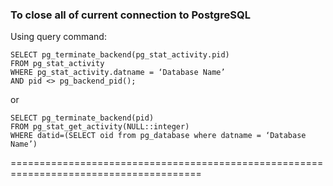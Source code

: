 ### To close all of current connection to PostgreSQL

Using query command:

```
SELECT pg_terminate_backend(pg_stat_activity.pid)
FROM pg_stat_activity
WHERE pg_stat_activity.datname = ‘Database Name’
AND pid <> pg_backend_pid();
```
or 

```
SELECT pg_terminate_backend(pid)
FROM pg_stat_get_activity(NULL::integer)
WHERE datid=(SELECT oid from pg_database where datname = ‘Database Name’)
```
=======================================================================================
